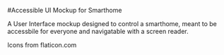 #Accessible UI Mockup for Smarthome

A User Interface mockup designed to control a smarthome, meant to be accessbile for everyone and navigatable with a screen reader.

Icons from flaticon.com